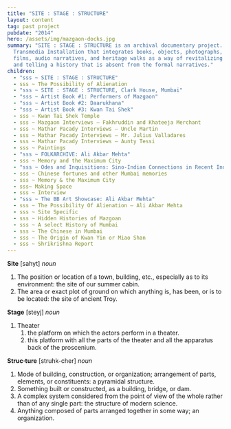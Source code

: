 ```yaml
---
title: "SITE : STAGE : STRUCTURE"
layout: content
tag: past project
pubdate: "2014"
hero: /assets/img/mazgaon-docks.jpg
summary: "SITE : STAGE : STRUCTURE is an archival documentary project. It is a
  Transmedia Installation that integrates books, objects, photographs, short
  films, audio narratives, and heritage walks as a way of revitalizing memories
  and telling a history that is absent from the formal narratives."
children:
  - "sss ~ SITE : STAGE : STRUCTURE"
  - sss ~ The Possibility of Alienation
  - "sss ~ SITE : STAGE : STRUCTURE, Clark House, Mumbai"
  - "sss ~ Artist Book #1: Performers of Mazgaon"
  - "sss ~ Artist Book #2: Daarukhana"
  - "sss ~ Artist Book #3: Kwan Tai Shek"
  - sss ~ Kwan Tai Shek Temple
  - sss ~ Mazgaon Interviews – Fakhruddin and Khateeja Merchant
  - sss ~ Mathar Pacady Interviews – Uncle Martin
  - sss ~ Mathar Pacady Interviews – Mr. Julius Valladares
  - sss ~ Mathar Pacady Interviews – Aunty Tessi
  - sss ~ Paintings
  - "sss ~ FOLKARCHIVE: Ali Akbar Mehta"
  - sss ~ Memory and the Maximum City
  - "sss ~ Odes and Inquisitions: Sino-Indian Connections in Recent Indian Art"
  - sss ~ Chinese fortunes and other Mumbai memories
  - sss ~ Memory & the Maximum City
  - sss~ Making Space
  - sss ~ Interview
  - "sss ~ The BB Art Showcase: Ali Akbar Mehta"
  - sss ~ The Possibility Of Alienation – Ali Akbar Mehta
  - sss ~ Site Specific
  - sss ~ Hidden Histories of Mazgoan
  - sss ~ A select History of Mumbai
  - sss ~ The Chinese in Mumbai
  - sss ~ The Origin of Kwan Yin or Miao Shan
  - sss ~ Shrikrishna Report
---
```

**Site** \[sahyt] _noun_

1. The position or location of a town, building, etc., especially as to its environment: the site of our summer cabin.
2. The area or exact plot of ground on which anything is, has been, or is to be located: the site of ancient Troy.

**Stage** \[steyj] _noun_

1. Theater
   1. the platform on which the actors perform in a theater.
   2. this platform with all the parts of the theater and all the apparatus back of the proscenium.

**Struc·ture** \[struhk-cher] _noun_

1. Mode of building, construction, or organization; arrangement of parts, elements, or constituents: a pyramidal structure.
2. Something built or constructed, as a building, bridge, or dam.
3. A complex system considered from the point of view of the whole rather than of any single part: the structure of modern science.
4. Anything composed of parts arranged together in some way; an organization.
